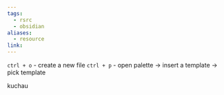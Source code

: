 ```yaml
---
tags:
  - rsrc
  - obsidian
aliases:
  - resource
link:
---
```

`ctrl + o` - create a new file
`ctrl + p` - open palette -> 
insert a template -> pick template

kuchau